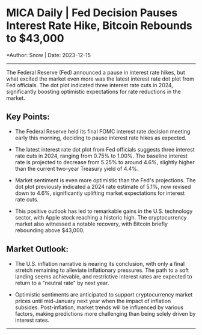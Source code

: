 # MICA Daily | Fed Decision Pauses Interest Rate Hike, Bitcoin Rebounds to $43,000

*Author: Snow | Date:  2023-12-15

---

The Federal Reserve (Fed) announced a pause in interest rate hikes, but what excited the market even more was the latest interest rate dot plot from Fed officials. The dot plot indicated three interest rate cuts in 2024, significantly boosting optimistic expectations for rate reductions in the market.

## Key Points:

- The Federal Reserve held its final FOMC interest rate decision meeting early this morning, deciding to pause interest rate hikes as expected.

- The latest interest rate dot plot from Fed officials suggests three interest rate cuts in 2024, ranging from 0.75% to 1.00%. The baseline interest rate is projected to decrease from 5.25% to around 4.6%, slightly higher than the current two-year Treasury yield of 4.4%.

- Market sentiment is even more optimistic than the Fed's projections. The dot plot previously indicated a 2024 rate estimate of 5.1%, now revised down to 4.6%, significantly uplifting market expectations for interest rate cuts.

- This positive outlook has led to remarkable gains in the U.S. technology sector, with Apple stock reaching a historic high. The cryptocurrency market also witnessed a notable recovery, with Bitcoin briefly rebounding above $43,000.

## Market Outlook:

- The U.S. inflation narrative is nearing its conclusion, with only a final stretch remaining to alleviate inflationary pressures. The path to a soft landing seems achievable, and restrictive interest rates are expected to return to a "neutral rate" by next year.

- Optimistic sentiments are anticipated to support cryptocurrency market prices until mid-January next year when the impact of inflation subsides. Post-inflation, market trends will be influenced by various factors, making predictions more challenging than being solely driven by interest rates.

---
